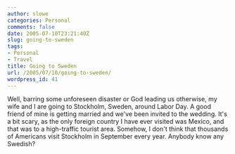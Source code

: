 ```yaml
---
author: slowe
categories: Personal
comments: false
date: 2005-07-10T23:21:40Z
slug: going-to-sweden
tags:
- Personal
- Travel
title: Going to Sweden
url: /2005/07/10/going-to-sweden/
wordpress_id: 41
---
```


Well, barring some unforeseen disaster or God leading us otherwise, my wife and I are going to Stockholm, Sweden, around Labor Day. A good friend of mine is getting married and we've been invited to the wedding. It's a bit scary, as the only foreign country I have ever visited was Mexico, and that was to a high-traffic tourist area. Somehow, I don't think that thousands of Americans visit Stockholm in September every year. Anybody know any Swedish?
